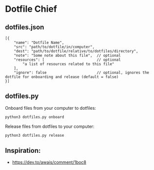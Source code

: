 # Dotfile Chief

## dotfiles.json

```json5
[{
    "name": "Dotfile Name",
    "src": "path/to/dotfile/in/computer",
    "dest": "path/to/dotfile/relative/to/dotfiles/directory",
    "note": "Some note about this file",  // optional
    "resources": [                        // optional
        "a list of resources related to this file"
    ],
    "ignore": false                       // optional, ignores the dotfile for onboarding and release (default = false)
}]
```

## dotfiles.py

Onboard files from your computer to dotfiles:

```bash
python3 dotfiles.py onboard
```

Release files from dotfiles to your computer:

```bash
python3 dotfiles.py release
```

## Inspiration:

- https://dev.to/awais/comment/1boc8
